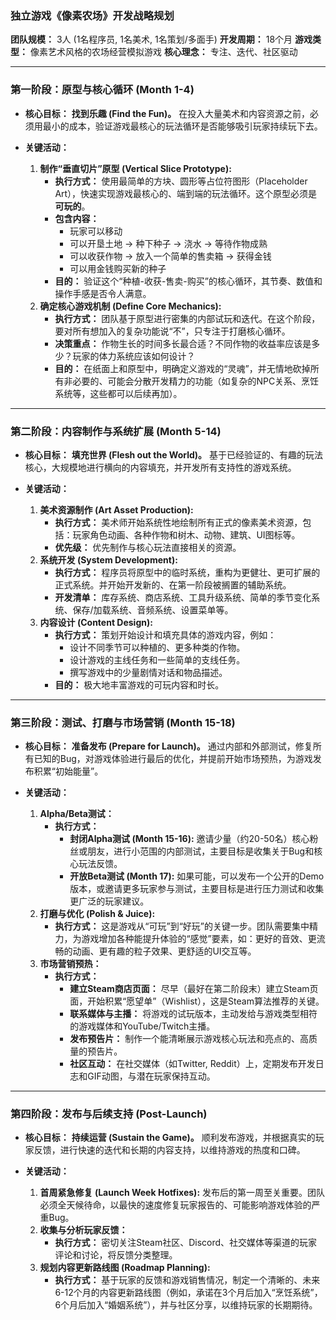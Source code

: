 
### **独立游戏《像素农场》开发战略规划**

**团队规模：** 3人 (1名程序员, 1名美术, 1名策划/多面手)
**开发周期：** 18个月
**游戏类型：** 像素艺术风格的农场经营模拟游戏
**核心理念：** 专注、迭代、社区驱动

---

### **第一阶段：原型与核心循环 (Month 1-4)**

*   **核心目标：** **找到乐趣 (Find the Fun)。** 在投入大量美术和内容资源之前，必须用最小的成本，验证游戏最核心的玩法循环是否能够吸引玩家持续玩下去。

*   **关键活动：**
    1.  **制作“垂直切片”原型 (Vertical Slice Prototype):**
        *   **执行方式：** 使用最简单的方块、圆形等占位符图形（Placeholder Art），快速实现游戏最核心的、端到端的玩法循环。这个原型必须是**可玩的**。
        *   **包含内容：**
            *   玩家可以移动
            *   可以开垦土地 -> 种下种子 -> 浇水 -> 等待作物成熟
            *   可以收获作物 -> 放入一个简单的售卖箱 -> 获得金钱
            *   可以用金钱购买新的种子
        *   **目的：** 验证这个“种植-收获-售卖-购买”的核心循环，其节奏、数值和操作手感是否令人满意。
    2.  **确定核心游戏机制 (Define Core Mechanics):**
        *   **执行方式：** 团队基于原型进行密集的内部试玩和迭代。在这个阶段，要对所有想加入的复杂功能说“不”，只专注于打磨核心循环。
        *   **决策重点：** 作物生长的时间多长最合适？不同作物的收益率应该是多少？玩家的体力系统应该如何设计？
        *   **目的：** 在纸面上和原型中，明确定义游戏的“灵魂”，并无情地砍掉所有非必要的、可能会分散开发精力的功能（如复杂的NPC关系、烹饪系统等，这些都可以后续再加）。

---

### **第二阶段：内容制作与系统扩展 (Month 5-14)**

*   **核心目标：** **填充世界 (Flesh out the World)。** 基于已经验证的、有趣的玩法核心，大规模地进行横向的内容填充，并开发所有支持性的游戏系统。

*   **关键活动：**
    1.  **美术资源制作 (Art Asset Production):**
        *   **执行方式：** 美术师开始系统性地绘制所有正式的像素美术资源，包括：玩家角色动画、各种作物和树木、动物、建筑、UI图标等。
        *   **优先级：** 优先制作与核心玩法直接相关的资源。
    2.  **系统开发 (System Development):**
        *   **执行方式：** 程序员将原型中的临时系统，重构为更健壮、更可扩展的正式系统。并开始开发新的、在第一阶段被搁置的辅助系统。
        *   **开发清单：** 库存系统、商店系统、工具升级系统、简单的季节变化系统、保存/加载系统、音频系统、设置菜单等。
    3.  **内容设计 (Content Design):**
        *   **执行方式：** 策划开始设计和填充具体的游戏内容，例如：
            *   设计不同季节可以种植的、更多种类的作物。
            *   设计游戏的主线任务和一些简单的支线任务。
            *   撰写游戏中的少量剧情对话和物品描述。
        *   **目的：** 极大地丰富游戏的可玩内容和时长。

---

### **第三阶段：测试、打磨与市场营销 (Month 15-18)**

*   **核心目标：** **准备发布 (Prepare for Launch)。** 通过内部和外部测试，修复所有已知的Bug，对游戏体验进行最后的优化，并提前开始市场预热，为游戏发布积累“初始能量”。

*   **关键活动：**
    1.  **Alpha/Beta测试：**
        *   **执行方式：**
            *   **封闭Alpha测试 (Month 15-16):** 邀请少量（约20-50名）核心粉丝或朋友，进行小范围的内部测试，主要目标是收集关于Bug和核心玩法反馈。
            *   **开放Beta测试 (Month 17):** 如果可能，可以发布一个公开的Demo版本，或邀请更多玩家参与测试，主要目标是进行压力测试和收集更广泛的玩家建议。
    2.  **打磨与优化 (Polish & Juice):**
        *   **执行方式：** 这是游戏从“可玩”到“好玩”的关键一步。团队需要集中精力，为游戏增加各种能提升体验的“感觉”要素，如：更好的音效、更流畅的动画、更有趣的粒子效果、更舒适的UI交互等。
    3.  **市场营销预热：**
        *   **执行方式：**
            *   **建立Steam商店页面：** 尽早（最好在第二阶段末）建立Steam页面，开始积累“愿望单”（Wishlist），这是Steam算法推荐的关键。
            *   **联系媒体与主播：** 将游戏的试玩版本，主动发给与游戏类型相符的游戏媒体和YouTube/Twitch主播。
            *   **发布预告片：** 制作一个能清晰展示游戏核心玩法和亮点的、高质量的预告片。
            *   **社区互动：** 在社交媒体（如Twitter, Reddit）上，定期发布开发日志和GIF动图，与潜在玩家保持互动。

---

### **第四阶段：发布与后续支持 (Post-Launch)**

*   **核心目标：** **持续运营 (Sustain the Game)。** 顺利发布游戏，并根据真实的玩家反馈，进行快速的迭代和长期的内容支持，以维持游戏的热度和口碑。

*   **关键活动：**
    1.  **首周紧急修复 (Launch Week Hotfixes):** 发布后的第一周至关重要。团队必须全天候待命，以最快的速度修复玩家报告的、可能影响游戏体验的严重Bug。
    2.  **收集与分析玩家反馈：**
        *   **执行方式：** 密切关注Steam社区、Discord、社交媒体等渠道的玩家评论和讨论，将反馈分类整理。
    3.  **规划内容更新路线图 (Roadmap Planning):**
        *   **执行方式：** 基于玩家的反馈和游戏销售情况，制定一个清晰的、未来6-12个月的内容更新路线图（例如，承诺在3个月后加入“烹饪系统”，6个月后加入“婚姻系统”），并与社区分享，以维持玩家的长期期待。
